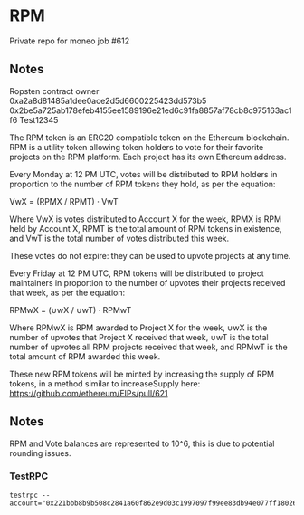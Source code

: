 # RPM

Private repo for moneo job #612

## Notes
Ropsten contract owner 0xa2a8d81485a1dee0ace2d5d6600225423dd573b5 0x2be5a725ab178efeb4155ee1589196e21ed6c91fa8857af78cb8c975163ac1f6 Test12345

The RPM token is an ERC20 compatible token on the Ethereum blockchain.  RPM is a utility token allowing token holders to vote for their favorite projects on the RPM platform. Each project has its own Ethereum address.

Every Monday at 12 PM UTC, votes will be distributed to RPM holders in proportion to the number of RPM tokens they hold, as per the equation:

VwX = (RPMX / RPMT) · VwT

Where VwX is votes distributed to Account X for the week, RPMX is RPM held by Account X, RPMT is the total amount of RPM tokens in existence, and VwT is the total number of votes distributed this week.

These votes do not expire: they can be used to upvote projects at any time.

Every Friday at 12 PM UTC, RPM tokens will be distributed to project maintainers in proportion to the number of upvotes their projects received that week, as per the equation:

RPMwX = (∪wX / ∪wT) · RPMwT

Where RPMwX is RPM awarded to Project X for the week, ∪wX is the number of upvotes that Project X received that week, ∪wT is the total number of upvotes all RPM projects received that week, and RPMwT is the total amount of RPM awarded this week.

These new RPM tokens will be minted by increasing the supply of RPM tokens, in a method similar to increaseSupply here: https://github.com/ethereum/EIPs/pull/621

## Notes

RPM and Vote balances are represented to 10^6, this is due to potential rounding issues.

### TestRPC
```
testrpc --account="0x221bbb8b9b508c2841a60f862e9d03c1997097f99ee83db94e077ff180265247,500000000000000000000000"
```